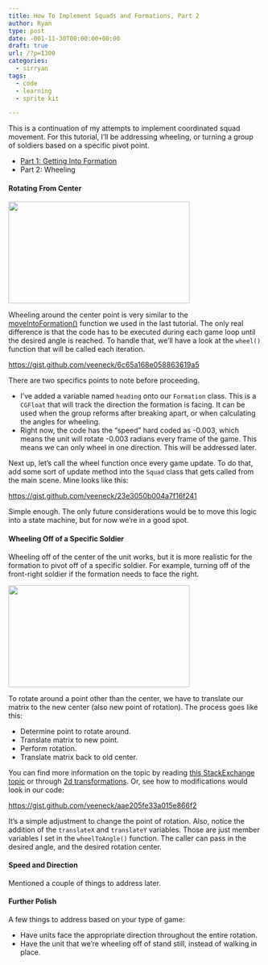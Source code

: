 ```yaml
---
title: How To Implement Squads and Formations, Part 2
author: Ryan
type: post
date: -001-11-30T00:00:00+00:00
draft: true
url: /?p=1300
categories:
  - sirryan
tags:
  - code
  - learning
  - sprite kit

---
```

This is a continuation of my attempts to implement coordinated squad movement. For this tutorial, I&#8217;ll be addressing wheeling, or turning a group of soldiers based on a specific pivot point.

<!--more-->

  * <a href="http://battleofbrothers.com/sirryan/how-to-implement-squads-and-formations-part-1" target="_blank">Part 1: Getting Into Formation</a>
  * Part 2: Wheeling

#### Rotating From Center

<div class="inlineimg">
  <img class="alignnone wp-image-1304 size-full" src="http://localhost:8888/wp-content/uploads/2014/09/ccob2.gif" alt="" width="360" height="202" />
</div>

Wheeling around the center point is very similar to the <a href="https://gist.github.com/veeneck/887215255fbaf954eddc" target="_blank">moveIntoFormation()</a> function we used in the last tutorial. The only real difference is that the code has to be executed during each game loop until the desired angle is reached. To handle that, we&#8217;ll have a look at the `wheel()` function that will be called each iteration.

https://gist.github.com/veeneck/6c65a168e058863619a5

There are two specifics points to note before proceeding.

  * I&#8217;ve added a variable named `heading` onto our `Formation` class. This is a `CGFloat` that will track the direction the formation is facing. It can be used when the group reforms after breaking apart, or when calculating the angles for wheeling.
  * Right now, the code has the &#8220;speed&#8221; hard coded as -0.003, which means the unit will rotate -0.003 radians every frame of the game. This means we can only wheel in one direction. This will be addressed later.

Next up, let&#8217;s call the wheel function once every game update. To do that, add some sort of update method into the `Squad` class that gets called from the main scene. Mine looks like this:

https://gist.github.com/veeneck/23e3050b004a7f16f241

Simple enough. The only future considerations would be to move this logic into a state machine, but for now we&#8217;re in a good spot.

#### Wheeling Off of a Specific Soldier

Wheeling off of the center of the unit works, but it is more realistic for the formation to pivot off of a specific soldier. For example, turning off of the front-right soldier if the formation needs to face the right.

<div class="inlineimg">
  <img class="alignnone wp-image-1314 size-full" src="http://localhost:8888/wp-content/uploads/2014/09/ccwqo-1.gif" alt="" width="360" height="202" />
</div>

To rotate around a point other than the center, we have to translate our matrix to the new center (also new point of rotation). The process goes like this:

  * Determine point to rotate around.
  * Translate matrix to new point.
  * Perform rotation.
  * Translate matrix back to old center.

You can find more information on the topic by reading <a href="http://math.stackexchange.com/a/62248" target="_blank">this StackExchange topic</a> or through [2d transformations][1]. Or, see how to modifications would look in our code:

https://gist.github.com/veeneck/aae205fe33a015e866f2

It&#8217;s a simple adjustment to change the point of rotation. Also, notice the addition of the `translateX` and `translateY` variables. Those are just member variables I set in the `wheelToAngle()` function. The caller can pass in the desired angle, and the desired rotation center.

#### Speed and Direction

Mentioned a couple of things to address later.

#### Further Polish

A few things to address based on your type of game:

  * Have units face the appropriate direction throughout the entire rotation.
  * Have the unit that we&#8217;re wheeling off of stand still, instead of walking in place.

 [1]: http://processing.org/tutorials/transform2d/